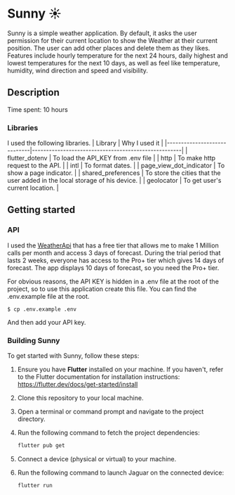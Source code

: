 # Sunny ☀️

Sunny is a simple weather application. By default, it asks the user permission
for their current location to show the Weather at their current position. The user can
add other places and delete them as they likes.
Features include hourly temperature for the next 24 hours, daily highest and
lowest temperatures for the next 10 days, as well as feel like temperature,
humidity, wind direction and speed and visibility.

## Description
Time spent: 10 hours

### Libraries
I used the following libraries.
| Library                  | Why I used it                                         |
|-----------------------------|-----------------------------------------------------|
| flutter_dotenv    | To load the API_KEY from .env file        |
| http          | To make http request to the API.                  |
| intl          | To format dates.       |
| page_view_dot_indicator  | To show a page indicator.                 |
| shared_preferences   | To store the cities that the user added in the local storage of his device.   |
| geolocator         | To get user's current location.                   |

## Getting started

### API
I used the [WeatherApi](https://www.weatherapi.com/) that has a free tier that allows
me to make 1 Million calls per month and access 3 days of forecast. During the trial
period that lasts 2 weeks, everyone has access to the Pro+ tier which gives 14 days
of forecast. The app displays 10 days of forecast, so you need the Pro+ tier.

For obvious reasons, the API KEY is hidden in a .env file at the root of the project,
so to use this application create this file. You can find the .env.example file at
the root.

```
$ cp .env.example .env
```

And then add your API key.

### Building Sunny

To get started with Sunny, follow these steps:

1. Ensure you have **Flutter** installed on your machine. If you haven't, refer to the Flutter documentation for installation instructions: https://flutter.dev/docs/get-started/install

2. Clone this repository to your local machine.

3. Open a terminal or command prompt and navigate to the project directory.

4. Run the following command to fetch the project dependencies:
   ```bash
   flutter pub get
   ```

5. Connect a device (physical or virtual) to your machine.

6. Run the following command to launch Jaguar on the connected device:
   ```bash
   flutter run
   ```
